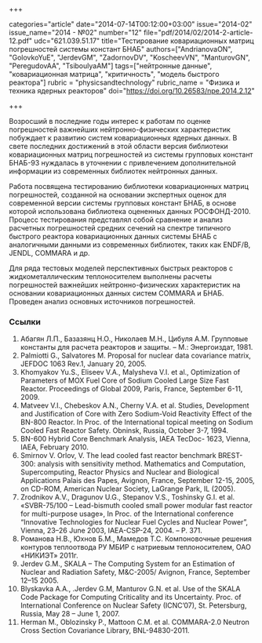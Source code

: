+++

categories="article"
date="2014-07-14T00:12:00+03:00"
issue="2014-02"
issue_name="2014 - №02"
number="12"
file="pdf/2014/02/2014-2-article-12.pdf"
udc="621.039.51.17"
title="Тестирование ковариационных матриц погрешностей системы констант БНАБ"
authors=["AndrianovaON", "GolovkoYuE", "JerdevGM", "ZadornovDV", "KoscheevVN", "ManturovGN",
"PeregudovAA", "TsiboulyaAM"]
tags=["нейтронные данные", "ковариационная матрица", "критичность", "модель быстрого реактора"]
rubric = "physicsandtechnology"
rubric_name = "Физика и техника ядерных реакторов"
doi="https://doi.org/10.26583/npe.2014.2.12"

+++

Возросший в последние годы интерес к работам по оценке погрешностей важнейших нейтронно-физических характеристик побуждает к развитию систем ковариационных ядерных данных. В свете последних достижений в этой области версия библиотеки ковариационных матриц погрешностей из системы групповых констант БНАБ-93 нуждалась в уточнении с привлечением дополнительной информации из современных библиотек нейтронных данных.

Работа посвящена тестированию библиотеки ковариационных матриц погрешностей, созданной на основании экспертных оценок для современной версии системы групповых констант БНАБ, в основе которой использована библиотека оцененных данных РОСФОНД-2010. Процесс тестирования представлял собой сравнение и анализ расчетных погрешностей средних сечений на спектре типичного быстрого реактора ковариационных данных системы БНАБ с аналогичными данными из современных библиотек, таких как ENDF/B, JENDL, COMMARA и др.

Для ряда тестовых моделей перспективных быстрых реакторов с жидкометаллическим теплоносителем выполнены расчеты погрешностей важнейших нейтронно-физических характеристик на основании ковариационных данных систем COMMARA и БНАБ. Проведен анализ основных источников погрешностей.

### Ссылки

1. Абагян Л.П., Базазянц Н.О., Николаев М.Н., Цибуля А.М. Групповые константы для расчета реакторов и защиты. – М.: Энергоиздат, 1981.
2. Palmiotti G., Salvatores M. Proposal for nuclear data covariance matrix, JEFDOC 1063 Rev.1, January 20, 2005.
3. Khomyakov Yu.S., Eliseev V.A., Malysheva V.I. et al., Optimization of Parameters of MOX Fuel Core of Sodium Cooled Large Size Fast Reactor. Proceedings of Global 2009, Paris, France, September 6-11, 2009.
4. Matveev V.I., Chebeskov A.N., Cherny V.A. et al. Studies, Development and Justification of Core with Zero Sodium-Void Reactivity Effect of the BN-800 Reactor. In Proc. of the International topical meeting on Sodium Cooled Fast Reactor Safety. Obninsk, Russia, October 3-7, 1994.
5. BN-600 Hybrid Core Benchmark Analysis, IAEA TecDoc- 1623, Vienna, IAEA, February 2010.
6. Smirnov V. Orlov, V. The lead cooled fast reactor benchmark BREST-300: analysis with sensitivity method. Mathematics and Computation, Supercomputing, Reactor Physics and Nuclear and Biological Applications Palais des Papes, Avignon, France, September 12-15, 2005, on CD-ROM, American Nuclear Society, LaGrange Park, IL (2005).
7. Zrodnikov A.V., Dragunov U.G., Stepanov V.S., Toshinsky G.I. et al. «SVBR-75/100 – Lead-bismuth cooled small power modular fast reactor for multi-purpose usage», In Proc. of the International conference “Innovative Technologies for Nuclear Fuel Cycles and Nuclear Power”, Vienna, 23–26 June 2003, IAEA-CSP-24, 2004. – P. 371.
8. Романова Н.В., Юхнов Б.М., Мамедов Т.С. Компоновочные решения контуров теплоотвода РУ МБИР с натриевым теплоносителем, ОАО «НИКИЭТ» 2011г.
9. Jerdev G.M., SKALA – The Computing System for an Estimation of Nuclear and Radiation Safety, M&C-2005/ Avignon, France, September 12–15 2005.
10. Blyskavka A.A., .Jerdev G.M, Manturov G.N. et al. Use of the SKALA Code Package for Computing Criticality and its Uncertainty. Proc. of International Conference on Nuclear Safety (ICNC’07), St. Petersburg, Russia, May 28 – June 1, 2007.
11. Herman M., Oblozinsky P., Mattoon C.M. et al. COMMARA-2.0 Neutron Cross Section Covariance Library, BNL-94830-2011.